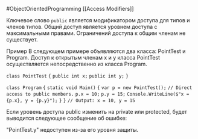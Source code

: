 #ObjectOrientedProgramming 
[[Access Modifiers]]

Ключевое слово `public` является модификатором доступа для типов и членов типов. Общий доступ является уровнем доступа с максимальными правами. Ограничений доступа к общим членам не существует.

Пример
В следующем примере объявляются два класса: PointTest и Program. Доступ к открытым членам x и y класса PointTest осуществляется непосредственно из класса Program.

`class PointTest`
`{`
    `public int x;`
    `public int y;`
`}`

`class Program`
`{`
    `static void Main()`
    `{`
        `var p = new PointTest();`
        `// Direct access to public members.`
        `p.x = 10;`
        `p.y = 15;`
        `Console.WriteLine($"x = {p.x}, y = {p.y}");`
    `}`
`}`
`// Output: x = 10, y = 15`

Если уровень доступа public изменить на private или protected, будет выводится следующее сообщение об ошибке:

"PointTest.y" недоступен из-за его уровня защиты.